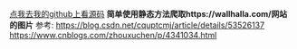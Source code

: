 [点我去我的github上看源码](https://github.com/SuCicada/Spider/blob/master/spider_wallhalla.py)
**简单使用静态方法爬取https://wallhalla.com/网站的图片**
参考:
https://blog.csdn.net/cquptcmj/article/details/53526137
https://www.cnblogs.com/zhouxuchen/p/4341034.html

